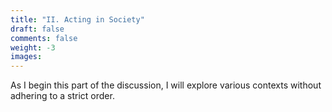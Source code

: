 ```yaml
---
title: "II. Acting in Society"
draft: false
comments: false
weight: -3
images:
---
```


As I begin this part of the discussion, I will explore various contexts without adhering to a strict order.